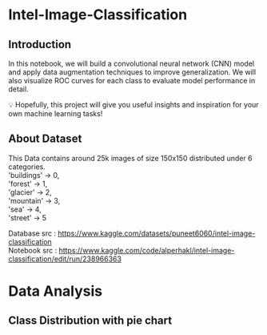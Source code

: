 # Intel-Image-Classification

## Introduction
In this notebook, we will build a convolutional neural network (CNN) model and apply data augmentation techniques to improve generalization. We will also visualize ROC curves for each class to evaluate model performance in detail.

💡 Hopefully, this project will give you useful insights and inspiration for your own machine learning tasks!

## About Dataset
This Data contains around 25k images of size 150x150 distributed under 6 categories.</br>
'buildings' -> 0,</br>
'forest' -> 1,</br>
'glacier' -> 2,</br>
'mountain' -> 3,</br>
'sea' -> 4,</br>
'street' -> 5 




Database src : https://www.kaggle.com/datasets/puneet6060/intel-image-classification </br>
Notebook src : https://www.kaggle.com/code/alperhakl/intel-image-classification/edit/run/238966363


# Data Analysis

## Class Distribution with pie chart


